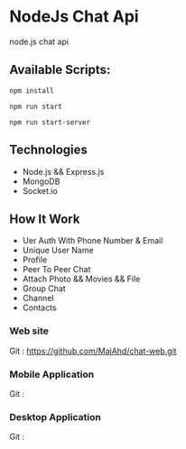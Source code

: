 # NodeJs Chat Api

node.js chat api

## Available Scripts:

`npm install`

`npm run start`

`npm run start-server`

## Technologies

- Node.js && Express.js
- MongoDB
- Socket.io

## How It Work

- Uer Auth With Phone Number & Email
- Unique User Name
- Profile
- Peer To Peer Chat
- Attach Photo && Movies && File
- Group Chat
- Channel
- Contacts

### Web site

Git : https://github.com/MajAhd/chat-web.git

### Mobile Application

Git :

### Desktop Application

Git :
